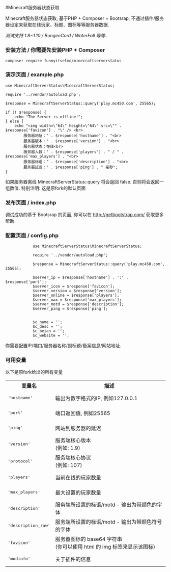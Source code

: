 #Minecraft服务器状态获取

Minecraft服务器状态获取, 基于PHP + Composer + Bootsrap, 不通过插件/服务器设定来获取在线玩家、标题、图标等等服务器数据.

*测试支持 1.8~1.10 / BungeeCord / WaterFall 等等..*

### 安装方法 / 你需要先安装PHP + Composer
```
composer require funnyitselmo/minecraftserverstatus
```
### 演示页面 / example.php
```
use MinecraftServerStatus\MinecraftServerStatus;

require '../vendor/autoload.php';

$response = MinecraftServerStatus::query('play.mc450.com', 25565);

if (! $response) {
    echo "The Server is offline!";
} else {
    echo "<img width=\"64\" height=\"64\" src=\"" . $response['favicon'] . "\" /> <br>
        服务器地址：" . $response['hostname'] . "<br>
		服务器版本：" . $response['version'] . "<br>
		服务器状态：在线<br>
        服务器人数：" . $response['players'] . " / " . $response['max_players'] . "<br>
		服务器标语：" . $response['description'] . "<br>
        服务器延迟：" . $response['ping'] . " 毫秒";
}
```
如果服务器离线 MinecraftServerStatus::query 将会返回 false.
否则将会返回一组数值.
特别注明: 这是原fork的默认页面

### 发布页面 / index.php
调试成功的基于 Bootsrap 的页面, 你可以在 http://getbootstrap.com/ 获取更多帮助.

### 配置页面 / config.php
```
			use MinecraftServerStatus\MinecraftServerStatus;

			require '../vendor/autoload.php';

			$response = MinecraftServerStatus::query('play.mc450.com', 25565);

			$server_ip = $response['hostname'] . ':' . $response['port'];
			$server_icon = $response['favicon'];
			$server_version = $response['version'];
			$server_online = $response['players'];
			$server_max = $response['max_players'];
			$server_motd = $response['description'];
			$server_ping = $response['ping'];
			
			
			$c_name = '';
			$c_desc = '';
			$c_beian = '';
			$c_website = '';
```
你需要配置IP/端口/服务器名称/副标题/备案信息/网站地址.

### 可用变量
以下是原fork给出的所有变量

<table border="0">
<tr>
<th>变量名</th>
<th>描述</th>
</tr>
<tr>
<td><pre>'hostname'</pre></td>
<td>输出为数字格式的IP, 例如127.0.0.1</td>
</tr>
<tr>
<td><pre>'port'</pre></td>
<td>端口返回值, 例如25565</td>
</tr>
<tr>
<td><pre>'ping'</pre></td>
<td>网站到服务器的延迟</td>
</tr>
<tr>
<td><pre>'version'</pre></td>
<td>服务端核心版本 <br>(例如: 1.9)</td>
</tr>
<tr>
<td><pre>'protocol'</pre></td>
<td>服务端核心协议 <br>(例如: 107)</td>
</tr>
<tr>
<td><pre>'players'</pre></td>
<td>当前在线的玩家数量</td>
</tr>
<tr>
<td><pre>'max_players'</pre></td>
<td>最大设置的玩家数量</td>
</tr>
<tr>
<td><pre>'description'</pre></td>
<td>服务端所设置的标语/motd - 输出为带颜色的字体</td>
</tr>
<tr>
<td><pre>'description_raw'</pre></td>
<td>服务端所设置的标语/motd - 输出为带颜色符号的字体</td>
</tr>
<tr>
<td><pre>'favicon'</pre></td>
<td>服务器图标的 base64 字符串 <br>(你可以使用 html 的 img 标签来显示该图标)</td>
</tr>
<tr>
<td><pre>'modinfo'</pre></td>
<td>关于插件的信息</td>
</tr>
</table>


